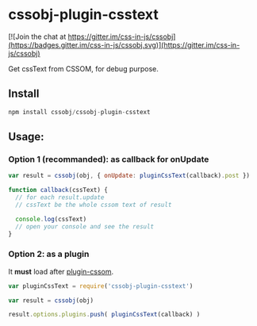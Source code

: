 # cssobj-plugin-csstext

[![Join the chat at https://gitter.im/css-in-js/cssobj](https://badges.gitter.im/css-in-js/cssobj.svg)](https://gitter.im/css-in-js/cssobj)

Get cssText from CSSOM, for debug purpose.

## Install

``` javascript
npm install cssobj/cssobj-plugin-csstext
```

## Usage:

### Option 1 (recommanded): as callback for onUpdate

``` javascript
var result = cssobj(obj, { onUpdate: pluginCssText(callback).post })

function callback(cssText) {
  // for each result.update
  // cssText be the whole cssom text of result

  console.log(cssText)
  // open your console and see the result
}
```

### Option 2: as a plugin

It **must** load after [plugin-cssom](https://github.com/cssobj/cssobj-plugin-cssom).

``` javascript
var pluginCssText = require('cssobj-plugin-csstext')

var result = cssobj(obj)

result.options.plugins.push( pluginCssText(callback) )
```

